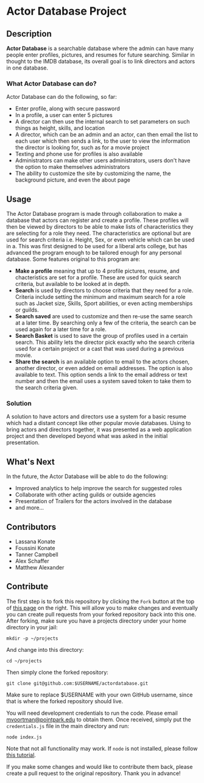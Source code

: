 # Actor Database Project

## Description
**Actor Database** is a searchable database where the admin can have many people enter profiles, pictures, and resumes for future searching. Similar in thought to the IMDB database, its overall goal is to link directors and actors in one database.

### What Actor Database can do?
Actor Database can do the following, so far:
* Enter profile, along with secure password
* In a profile, a user can enter 5 pictures
* A director can then use the internal search to set parameters on such things as height, skills, and location
* A director, which can be an admin and an actor, can then email the list to each user which then sends a link, to the user to view the information the director is looking for, such as for a movie project
* Texting and phone use for profiles is also available
* Administrators can make other users administrators, users don't have the option to make themselves administrators
* The ability to customize the site by customizing the name, the background picture, and even the about page

## Usage</h1> </center>
The Actor Database program is made through collaboration to make a database that actors can register and create a profile. These profiles will then be viewed by directors to be able to make lists of characteristics they are selecting for a role they need. The characteristics are optional but are used for search criteria i.e. Height, Sex, or even vehicle which can be used in a. This was first designed to be used for a liberal arts college, but has advanced the program enough to be tailored enough for any personal database. 
Some features original to this program are: 
* **Make a profile** meaning that up to 4 profile pictures, resume, and chacteristics are set for a profile. These are used for quick search criteria, but available to be looked at in depth.
* **Search** is used by directors to choose criteria that they need for a role. Criteria include setting the minimum and maximum search for a role such as Jacket size, Skills, Sport abilities, or even acting memberships or guilds.
* **Search saved** are used to customize and then re-use the same search at a later time. By searching only a few of the criteria, the search can be used again for a later time for a role. 
* **Search Basket** is used to save the group of profiles used in a certain search. This ability lets the director pick exactly who the search criteria used for a certain project or a cast that was used during a previous movie.
* **Share the search** is an available option to email to the actors chosen, another director, or even added on email addresses. The option is also available to text. This option sends a link to the email address or text number and then the email uses a system saved token to take them to the search criteria given. 

### Solution
A solution to have actors and directors use a system for a basic resume which had a distant concept like other popular movie databases. Using to bring actors and directors together, it was presented as a web application project and then developed beyond what was asked in the initial presentation.

## What's Next
In the future, the Actor Database will be able to do the following:
* Improved analytics to help improve the search for suggested roles
* Collaborate with other acting guilds or outside agencies
* Presentation of Trailers for the actors involved in the database
* and more...

## Contributors
* Lassana Konate
* Foussini Konate
* Tanner Campbell
* Alex Schaffer
* Matthew Alexander

## Contribute
The first step is to fork this repository by clicking the `Fork` button at the top of [this page](https://github.com/markvoortman/actordatabase) on the right. This will allow you to make changes and eventually you can create pull requests from your forked repository back into this one. After forking, make sure you have a projects directory under your home directory in your jail:
```
mkdir -p ~/projects
```
And change into this directory:
```
cd ~/projects
```
Then simply clone the forked repository:
```
git clone git@github.com:$USERNAME/actordatabase.git
```
Make sure to replace $USERNAME with your own GitHub username, since that is where the forked repository should live.

You will need development credentials to run the code. Please email [mvoortman@pointpark.edu](mailto:mvoortman@pointpark.edu) to obtain them. Once received, simply put the `credentials.js` file in the main directory and run:
```
node index.js
```
Note that not all functionality may work. If `node` is not installed, please follow [this tutorial](https://it.pointpark.edu/tutorials/node/).

If you make some changes and would like to contribute them back, please create a pull request to the original repository. Thank you in advance!
